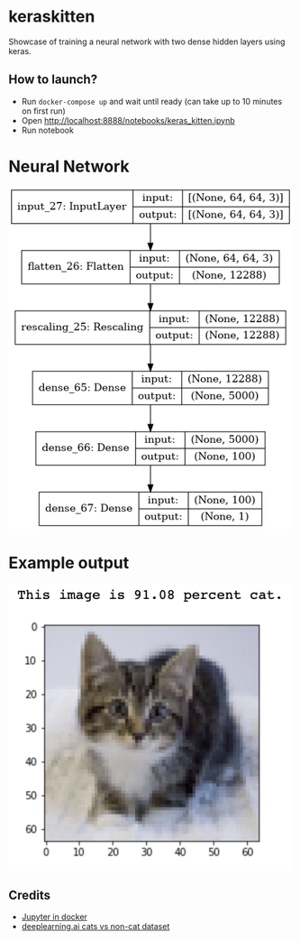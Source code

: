 # keraskitten

Showcase of training a neural network with two dense hidden layers using keras.

## How to launch?

- Run `docker-compose up` and wait until ready (can take up to 10 minutes on first run)
- Open [http://localhost:8888/notebooks/keras_kitten.ipynb](http://localhost:8888/notebooks/keras_kitten.ipynb)
- Run notebook

# Neural Network

![Image of a kitten](docs/nn2.png)

# Example output

![Image of a kitten](docs/kitten-example.png)


## Credits
- [Jupyter in docker](https://github.com/andreivmaksimov/python_data_science)
- [deeplearning.ai cats vs non-cat dataset](https://www.floydhub.com/deeplearningai/datasets/cat-vs-noncat)
